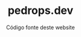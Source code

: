 ---
title: pedrops.dev
subtitle: Código fonte deste website
url: https://github.com/pedropsortiz/pedrops.dev
---